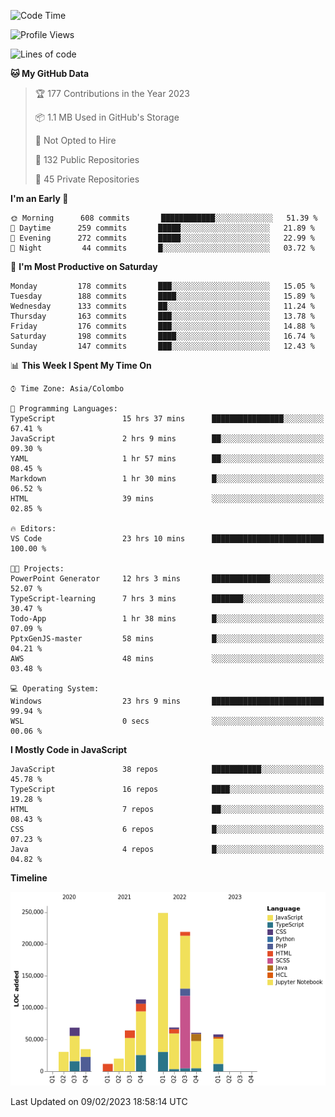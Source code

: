 
<!--START_SECTION:waka-->
![Code Time](http://img.shields.io/badge/Code%20Time-769%20hrs%2030%20mins-blue)

![Profile Views](http://img.shields.io/badge/Profile%20Views-15-blue)

![Lines of code](https://img.shields.io/badge/From%20Hello%20World%20I%27ve%20Written-998%20Thousand%20lines%20of%20code-blue)

**🐱 My GitHub Data** 

> 🏆 177 Contributions in the Year 2023
 > 
> 📦 1.1 MB Used in GitHub's Storage 
 > 
> 🚫 Not Opted to Hire
 > 
> 📜 132 Public Repositories 
 > 
> 🔑 45 Private Repositories  
 > 
**I'm an Early 🐤** 

```text
🌞 Morning      608 commits       ████████████░░░░░░░░░░░░░   51.39 % 
🌆 Daytime      259 commits       █████░░░░░░░░░░░░░░░░░░░░   21.89 % 
🌃 Evening      272 commits       █████░░░░░░░░░░░░░░░░░░░░   22.99 % 
🌙 Night         44 commits       █░░░░░░░░░░░░░░░░░░░░░░░░   03.72 % 

```
📅 **I'm Most Productive on Saturday** 

```text
Monday         178 commits       ███░░░░░░░░░░░░░░░░░░░░░░   15.05 % 
Tuesday        188 commits       ████░░░░░░░░░░░░░░░░░░░░░   15.89 % 
Wednesday      133 commits       ██░░░░░░░░░░░░░░░░░░░░░░░   11.24 % 
Thursday       163 commits       ███░░░░░░░░░░░░░░░░░░░░░░   13.78 % 
Friday         176 commits       ███░░░░░░░░░░░░░░░░░░░░░░   14.88 % 
Saturday       198 commits       ████░░░░░░░░░░░░░░░░░░░░░   16.74 % 
Sunday         147 commits       ███░░░░░░░░░░░░░░░░░░░░░░   12.43 % 

```


📊 **This Week I Spent My Time On** 

```text
⌚︎ Time Zone: Asia/Colombo

💬 Programming Languages: 
TypeScript               15 hrs 37 mins      ████████████████░░░░░░░░░   67.41 % 
JavaScript               2 hrs 9 mins        ██░░░░░░░░░░░░░░░░░░░░░░░   09.30 % 
YAML                     1 hr 57 mins        ██░░░░░░░░░░░░░░░░░░░░░░░   08.45 % 
Markdown                 1 hr 30 mins        █░░░░░░░░░░░░░░░░░░░░░░░░   06.52 % 
HTML                     39 mins             ░░░░░░░░░░░░░░░░░░░░░░░░░   02.85 % 

🔥 Editors: 
VS Code                  23 hrs 10 mins      █████████████████████████   100.00 % 

🐱‍💻 Projects: 
PowerPoint Generator     12 hrs 3 mins       █████████████░░░░░░░░░░░░   52.07 % 
TypeScript-learning      7 hrs 3 mins        ███████░░░░░░░░░░░░░░░░░░   30.47 % 
Todo-App                 1 hr 38 mins        █░░░░░░░░░░░░░░░░░░░░░░░░   07.09 % 
PptxGenJS-master         58 mins             █░░░░░░░░░░░░░░░░░░░░░░░░   04.21 % 
AWS                      48 mins             ░░░░░░░░░░░░░░░░░░░░░░░░░   03.48 % 

💻 Operating System: 
Windows                  23 hrs 9 mins       █████████████████████████   99.94 % 
WSL                      0 secs              ░░░░░░░░░░░░░░░░░░░░░░░░░   00.06 % 

```

**I Mostly Code in JavaScript** 

```text
JavaScript               38 repos            ███████████░░░░░░░░░░░░░░   45.78 % 
TypeScript               16 repos            ████░░░░░░░░░░░░░░░░░░░░░   19.28 % 
HTML                     7 repos             ██░░░░░░░░░░░░░░░░░░░░░░░   08.43 % 
CSS                      6 repos             █░░░░░░░░░░░░░░░░░░░░░░░░   07.23 % 
Java                     4 repos             █░░░░░░░░░░░░░░░░░░░░░░░░   04.82 % 

```


**Timeline**

![Chart not found](https://raw.githubusercontent.com/ccweerasinghe1994/ccweerasinghe1994/master/charts/bar_graph.png) 


 Last Updated on 09/02/2023 18:58:14 UTC
<!--END_SECTION:waka-->
